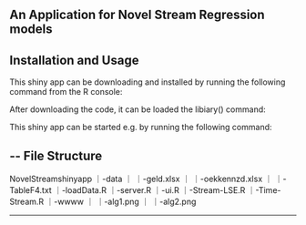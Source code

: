 An Application for Novel Stream Regression models 
--
Installation and Usage
--
This shiny app can be downloading and installed by running the following command from the R console:

After downloading the code, it can be loaded the libiary() command:

This shiny app can be started e.g. by running the following command:

--
File Structure
--
NovelStreamshinyapp
｜-data
｜ ｜-geld.xlsx
｜ ｜-oekkennzd.xlsx
｜ ｜-TableF4.txt
｜-loadData.R
｜-server.R
｜-ui.R
｜-Stream-LSE.R
｜-Time-Stream.R
｜-wwww
｜ ｜-alg1.png
｜ ｜-alg2.png


---
